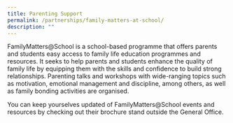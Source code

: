 ```yaml
---
title: Parenting Support
permalink: /partnerships/family-matters-at-school/
description: ""
---
```

FamilyMatters@School is a school-based programme that offers parents and students easy access to family life education programmes and resources. It seeks to help parents and students enhance the quality of family life by equipping them with the skills and confidence to build strong relationships. Parenting talks and workshops with wide-ranging topics such as motivation, emotional management and discipline, among others, as well as family bonding activities are organised.

  

You can keep yourselves updated of FamilyMatters@School events and resources by checking out their brochure stand outside the General Office.